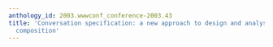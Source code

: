 ```yaml
---
anthology_id: 2003.wwwconf_conference-2003.43
title: 'Conversation specification: a new approach to design and analysis of e-service
  composition'
---
```

